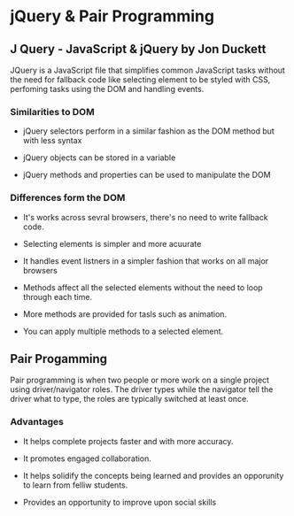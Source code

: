 # jQuery & Pair Programming

## J Query - JavaScript & jQuery by Jon Duckett

JQuery is a JavaScript file that simplifies common JavaScript tasks without the need for fallback code like selecting element to be styled with CSS, perfoming tasks using the DOM and handling events.

### Similarities to DOM

* jQuery selectors perform in a similar fashion as the DOM method but with less syntax

* jQuery objects can be stored in a variable

* jQuery methods and properties can be used to manipulate the DOM 

### Differences form the DOM

* It's works across sevral browsers, there's no need to write fallback code.

* Selecting elements is simpler and more acuurate

* It handles event listners in a simpler fashion that works on all major browsers

* Methods affect all the selected elements without the need to loop through each time.

* More methods are provided for tasls such as animation.

* You can apply multiple methods to a selected element.

## Pair Progamming

Pair programming is when two people or more work on a single project using driver/navigator roles. The driver types while the navigator tell the driver what to type, the roles are typically switched at least once.

### Advantages

* It helps complete projects faster and with more accuracy.

* It promotes engaged collaboration.

* It helps solidify the concepts being learned and provides an opporunity to learn from felliw students.

* Provides an opportunity to improve upon social skills


